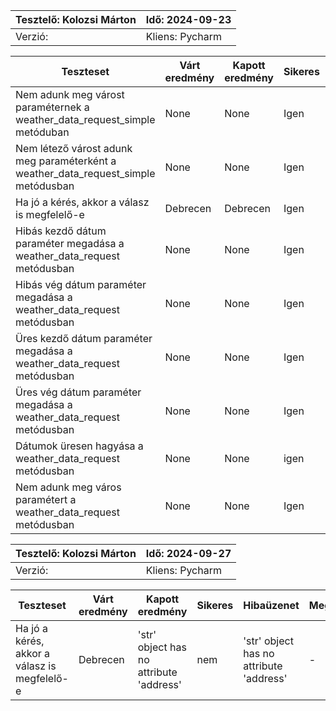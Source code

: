 | Tesztelő: Kolozsi Márton  | Idő: 2024-09-23 |
|---------------------------|-----------------|
| Verzió:                   | Kliens: Pycharm |


| Teszteset                                                                          | Várt eredmény | Kapott eredmény | Sikeres | Hibaüzenet | Megjegyzés |
|------------------------------------------------------------------------------------|---------------|-----------------|---------|------------|------------|
| Nem adunk meg várost paraméternek a weather_data_request_simple metóduban          | None          | None            | Igen    |      -     |      -     |
| Nem létező várost adunk meg paraméterként a weather_data_request_simple metódusban | None          | None            | Igen    |      -     |      -     |
| Ha jó a kérés, akkor a válasz is megfelelő-e                                       | Debrecen      | Debrecen        | Igen    |      -     |      -     |
| Hibás kezdő dátum paraméter megadása a weather_data_request metódusban             | None          | None            | Igen    |      -     |      -     |
| Hibás vég dátum paraméter megadása a weather_data_request metódusban               | None          | None            | Igen    |      -     |      -     |
| Üres kezdő dátum paraméter megadása a weather_data_request metódusban              | None          | None            | Igen    |      -     |      -     |
| Üres vég dátum paraméter megadása a weather_data_request metódusban                | None          | None            | Igen    |      -     |      -     |
| Dátumok üresen hagyása a weather_data_request metódusban                           | None          | None            | igen    |      -     |      -     |
| Nem adunk meg város paramétert a weather_data_request metódusban                   | None          | None            | Igen    |      -     |      -     |

| Tesztelő: Kolozsi Márton  | Idő: 2024-09-27 |
|---------------------------|-----------------|
| Verzió:                   | Kliens: Pycharm |

| Teszteset                                                                          | Várt eredmény | Kapott eredmény | Sikeres | Hibaüzenet | Megjegyzés |
|------------------------------------------------------------------------------------|---------------|-----------------|---------|------------|------------|
| Ha jó a kérés, akkor a válasz is megfelelő-e                                       | Debrecen      | 'str' object has no attribute 'address'        | nem    |     'str' object has no attribute 'address'    |      -     |